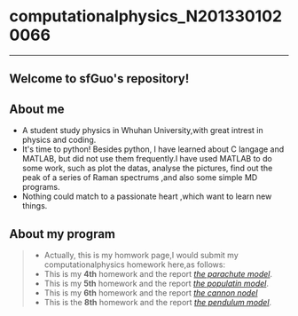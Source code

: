 # computationalphysics_N2013301020066
---------------
Welcome to sfGuo's repository!
-------------
## About me
 - A student study physics in Whuhan University,with great intrest in physics and coding.
 - It's time to python! Besides python, I have learned about C langage and MATLAB, but did not use them frequently.I have used MATLAB to do some work, such as plot the datas, analyse the pictures, find out the peak of a series of Raman spectrums ,and also some simple MD programs.
 - Nothing could match to a passionate heart ,which want to learn new things.

## About my program
 > - Actually, this is my homwork page,I would submit my computationalphysics homework here,as follows:
 > - This is my **4th** homework  and the report [*the parachute model*](https://www.zybuluo.com/feipai11/note/322097).
 > - This is my **5th** homework and the report [*the populatin model*](https://www.zybuluo.com/feipai11/note/330031).
 > - This is my **6th** homework and the report [*the cannon nodel*](https://www.zybuluo.com/feipai11/note/350882)
 > - This is the **8th** homework and the report [*the pendulum model*](https://www.zybuluo.com/feipai11/note/350785).
